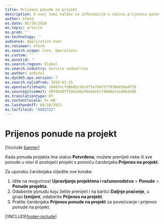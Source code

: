 ```yaml
---
title: Prijenos ponude na projekt
description: U ovoj temi nalaze se informacije o načinu prijenosa ponude na novi ili postojeći projekt.
author: kfend
ms.date: 05/28/2020
ms.topic: article
ms.prod: ''
ms.technology: ''
audience: Application User
ms.reviewer: kfend
ms.search.scope: Core, Operations
ms.custom: ''
ms.assetid: ''
ms.search.region: Global
ms.search.industry: Service industries
ms.author: andchoi
ms.dyn365.ops.version: 7
ms.search.validFrom: 2019-01-15
ms.openlocfilehash: 1d4d7ecfd8685c56cd73a780727f939eb58a8755
ms.sourcegitcommit: 40f68387f594180af64a5e5c748b6efa188bd300
ms.translationtype: HT
ms.contentlocale: hr-HR
ms.lasthandoff: 05/10/2021
ms.locfileid: "6002722"
---
```

# <a name="transfer-a-quotation-to-a-project"></a>Prijenos ponude na projekt

[!include [banner](../includes/banner.md)]

Kada ponuda projekta ima status **Potvrđena**, možete prenijeti neke ili sve ponude u novi ili postojeći projekt s pomoću čarobnjaka **Prijenos na projekt**. 

Za uporabu čarobnjaka slijedite ove korake.

1. Idite na mogućnost **Upravljanje projektima i računovodstvo** > **Ponude** > **Ponude projekta**.
2. Odaberite ponudu koju želite prenijeti i na kartici **Daljnje praćenje**, u grupi **Izmijeni**, odaberite **Prijenos na projekt**.
3. Pratite čarobnjaka **Prijenos ponude na projekt** za povezivanje i prijenos ponude na projekt.


[!INCLUDE[footer-include](../includes/footer-banner.md)]